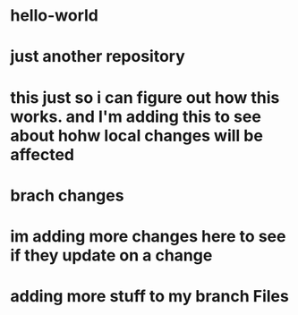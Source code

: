 # hello-world
# just another repository

# this just so i can figure out how this works. and I'm adding this to see about hohw local changes will be affected
# brach changes
# im adding more changes here to see if they update on a change


# adding more stuff to my branch Files
